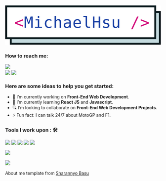 ![](https://github.com/tpps88206/tpps88206/blob/main/logo.svg)

### How to reach me:

<a href="cool96482@hotmail.com"><img src="https://img.shields.io/badge/cool96482@hotmail.com-%2300A4EF.svg?&style=for-the-badge&logo=microsoft&logoColor=white"></a>   
<a href="https://www.linkedin.com/in/sheng-chuan-hsu-a44357167"><img src="https://img.shields.io/badge/Sheng%20Chuan%20%28Michael%29%20Hsu-%230077B5.svg?&style=for-the-badge&logo=linkedin&logoColor=white"></a> 
<a href="https://michael-hsu.medium.com/"><img src="https://img.shields.io/badge/@michael%20hsu-%2312100E.svg?&style=for-the-badge&logo=medium&logoColor=white"></a> 

### Here are some ideas to help you get started:

- 🔭 I’m currently working on <strong>Front-End Web Development</strong>.
- 🌱 I’m currently learning <strong>React JS</strong> and <strong>Javascript</strong>.
- 🔍 I’m looking to collaborate on <strong>Front-End Web Development Projects</strong>.
- ⚡ Fun fact: I can talk 24/7 about MotoGP and F1.

### Tools I work upon : 🛠

<img src="https://img.shields.io/badge/react%20-%2320232a.svg?&style=for-the-badge&logo=react&logoColor=%2361DAFB">
<img src="https://img.shields.io/badge/javascript%20-%23323330.svg?&style=for-the-badge&logo=javascript&logoColor=%23F7DF1E">
<img src="https://img.shields.io/badge/html5%20-%23E34F26.svg?&style=for-the-badge&logo=html5&logoColor=white">
<img src="https://img.shields.io/badge/css3%20-%231572B6.svg?&style=for-the-badge&logo=css3&logoColor=white">

<img src="https://github-readme-stats.vercel.app/api/pin/?username=tpps88206&repo=michael-angular-go-grpc-example">

<a href="https://github.com/tpps88206/michael-angular-go-grpc-example"><img src="https://github-readme-stats.vercel.app/api?username=tpps88206&count_private=true&show_icons=true&theme=tokyonight"></a>

<img src="https://github-readme-stats.vercel.app/api/top-langs/?username=tpps88206&layout=compact">

About me template from [Sharannyo Basu](https://github.com/sharannyobasu)
